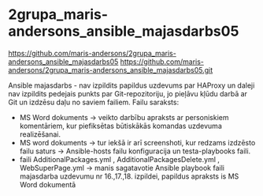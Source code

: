 # 2grupa_maris-andersons_ansible_majasdarbs05
https://github.com/maris-andersons/2grupa_maris-andersons_ansible_majasdarbs05
https://github.com/maris-andersons/2grupa_maris-andersons_ansible_majasdarbs05.git


Ansible majasdarbs - nav izpildits papildus uzdevums par HAProxy un daleji nav izpildits pedejais punkts par Git-repozitoriju, jo pieļāvu kļūdu darbā ar Git un izdzēsu daļu no saviem failiem.
Failu saraksts:
 - MS Word dokuments -> veikto darbību apraksts ar personiskiem komentāriem, kur piefiksētas būtiskākās komandas uzdevuma realizēšanai.
 - MS word dokuments -> tur iekšā ir arī screenshoti, kur redzams izdzēsto failu saturs -> Ansible-hosts failu konfiguracija un testa-playbooks faili. 
 - faili  AdditionalPackages.yml , AdditionalPackagesDelete.yml , WebSuperPage.yml  -> manis sagatavotie Ansible playbook faili majasdarba uzdevumu nr 16.,17.,18. izpildei, papildus apraksts is MS Word dokumentā
